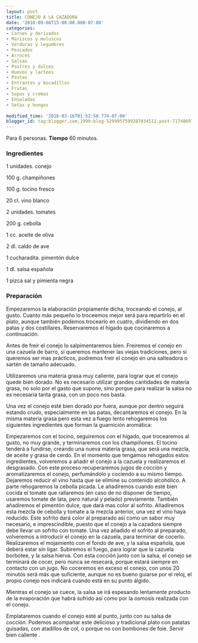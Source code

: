 ```yaml
---
layout: post
title: CONEJO A LA CAZADORA
date: '2010-09-08T15:00:00.000-07:00'
categories:
- Carnes y derivados
- Mariscos y moluscos
- Verduras y legumbres
- Pescados
- Arroces
- Salsas
- Postres y dulces
- Huevos y lacteos
- Pastas
- Entrantes y bocadillos
- Frutas
- Sopas y cremas
- Ensaladas
- Setas y hongos
 
modified_time: '2016-03-16T01:52:50.774-07:00'
blogger_id: tag:blogger.com,1999:blog-5299957599287034512.post-7174869772127766604
---
```


Para 6 personas.
<b>Tiempo</b> 60 minutos.

<h3>Ingredientes</h3>

1 unidades. conejo

100 g. champiñones

100 g. tocino fresco

20 cl. vino blanco

2 unidades. tomates

200 g. cebolla

1 cc. aceite de oliva

2 dl. caldo de ave

1 cucharadita. pimentón dulce

1 dl. salsa española

1 pizca sal y pimienta negra

<h3>Preparación</h3>

Empezaremos la elaboración propiamente dicha, troceando el conejo, al gusto. Cuanto más pequeño lo troceemos mejor será para repartirlo en el plato, aunque también podemos trocearlo en cuatro, dividiendo en dos patas y dos costillares. Reservaremos el hígado que cocinaremos a continuación.

Antes de freír el conejo lo salpimentaremos bien. Freiremos el conejo en una cazuela de barro, si queremos mantener las viejas tradiciones, pero si queremos ser mas prácticos, podremos freír el conejo en una salteadora o sartén de tamaño adecuado.

Utilizaremos una materia grasa muy caliente, para lograr que el conejo quede bien dorado. No es necesario utilizar grandes cantidades de materia grasa, no solo por el gasto que supone, sino porque para realizar la salsa no es necesaria tanta grasa, con un poco nos basta.

Una vez el conejo esté bien dorado por fuera, aunque por dentro seguirá estando crudo, especialmente en las patas, decantaremos el conejo. En la misma materia grasa pero esta vez a fuego lento rehogaremos los siguientes ingredientes que forman la guarnición aromática:

Empezaremos con el tocino, seguiremos con el hígado, que trocearemos al gusto, no muy grande, y terminaremos con los champiñones. El tocino tenderá a fundirse, creando una nueva materia grasa, que será una mezcla, de aceite y grasa de cerdo. En el momento que tengamos rehogados estos ingredientes, volveremos a añadir el conejo a la cazuela y realizaremos el desgrasado. Con este proceso recuperaremos jugos de cocción y aromatizaremos el conejo, perfumándolo y cociendo a su mismo tiempo. Dejaremos reducir el vino hasta que se elimine su contenido alcohólico. A parte rehogaremos la cebolla picada. Le añadiremos cuando esté bien cocida el tomate que rallaremos (en caso de no disponer de tiempo, usaremos tomate de lata, pero natural y pelado) previamente. También añadiremos el pimentón dulce, que dará mas color al sofrito. Añadiremos esta mezcla de cebolla y tomate a la mezcla anterior, una vez el vino haya reducido. Este sofrito dará color al preparado así como un sabor muy necesario, e imprescindible, puesto que el conejo a la cazadora siempre debe llevar un sofrito con tomate. Una vez añadido el sofrito al preparado, volveremos a introducir el conejo en la cazuela, para terminar de cocerlo. Realizaremos el mojamiento con el fondo de ave, y la salsa española, que deberá estar sin ligar. Subiremos el fuego, para lograr que la cazuela borbotee, y la salsa hierva. Con esta cocción junto con la salsa, el conejo se terminará de cocer, pero nunca se resecará, porque estará siempre en contacto con un jugo. No coceremos en exceso el conejo, con unos 20 minutos será más que suficiente, aunque no es bueno guiarse por el reloj, el propio conejo nos indicará cuando está en su punto álgido.

Mientras el conejo se cuece, la salsa se irá espesando lentamente producto de la evaporación que habrá sufrido así como por la osmosis realizada con el conejo.

Emplataremos cuando el conejo esté al punto, junto con su salsa de cocción. Podemos acompañar este delicioso y tradicional plato con patatas guisadas, con atadillos de col, o porque no con bombones de foie. Servir bien caliente .

